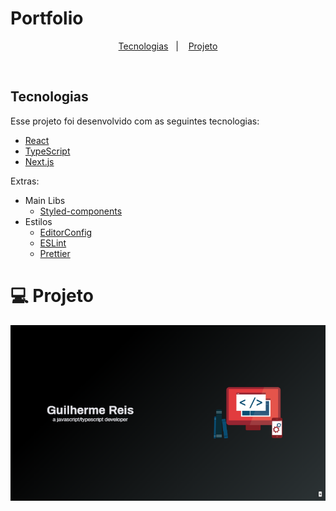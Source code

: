 # Portfolio

</h2>

<p align="center">
  <a href="#rocket-tecnologias">Tecnologias</a>&nbsp;&nbsp;&nbsp;|&nbsp;&nbsp;&nbsp;
  <a href="#-projeto">Projeto</a>
</p>

<br>

## Tecnologias

Esse projeto foi desenvolvido com as seguintes tecnologias:

- [React](https://pt-br.reactjs.org/)
- [TypeScript](https://www.typescriptlang.org/)
- [Next.js](https://nextjs.org/)

Extras:

- Main Libs
  - [Styled-components](https://styled-components.com/)
- Estilos
  - [EditorConfig](https://editorconfig.org/)
  - [ESLint](https://eslint.org/)
  - [Prettier](https://prettier.io/)

# 💻 Projeto

![Portfolio](https://github.com/Guilherme775/Portfolio/blob/master/src/assets/portfolio.PNG)
